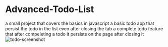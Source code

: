 # Advanced-Todo-List
a small project that covers the basics in javascript
a basic todo app that persist the todo in the list even after closing the tab
a complete todo feature that after compeleting a todo it persists on the page after closing it
![todo-screenshot](https://github.com/aa-ghazzy/Advanced-Todo-List/assets/93956891/a88851d4-535b-412a-a113-368dcb7ad571)

